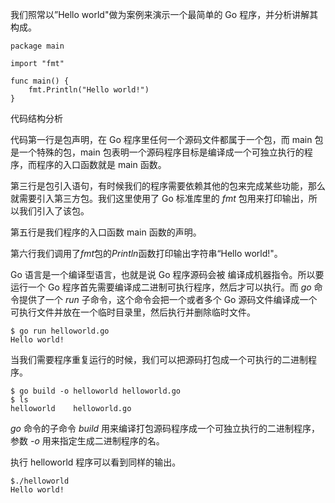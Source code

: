 我们照常以”Hello world"做为案例来演示一个最简单的 Go 程序，并分析讲解其构成。

```
package main

import "fmt"

func main() {
	fmt.Println("Hello world!")
}
```

代码结构分析  

代码第一行是包声明，在 Go 程序里任何一个源码文件都属于一个包，而 main 包是一个特殊的包，main 包表明一个源码程序目标是编译成一个可独立执行的程序，而程序的入口函数就是 main 函数。  

第三行是包引入语句，有时候我们的程序需要依赖其他的包来完成某些功能，那么就需要引入第三方包。我们这里使用了 Go 标准库里的 *fmt* 包用来打印输出，所以我们引入了该包。  

第五行是我们程序的入口函数 main 函数的声明。

第六行我们调用了*fmt*包的*Println*函数打印输出字符串“Hello world!"。

Go 语言是一个编译型语言，也就是说 Go 程序源码会被 编译成机器指令。所以要运行一个 Go 程序首先需要编译成二进制可执行程序，然后才可以执行。而 *go* 命令提供了一个 *run* 子命令，这个命令会把一个或者多个 Go 源码文件编译成一个可执行文件并放在一个临时目录里，然后执行并删除临时文件。

```
$ go run helloworld.go
Hello world!
```

当我们需要程序重复运行的时候，我们可以把源码打包成一个可执行的二进制程序。

```
$ go build -o helloworld helloworld.go
$ ls
helloworld    helloworld.go
```

*go*  命令的子命令 *build* 用来编译打包源码程序成一个可独立执行的二进制程序，参数 *-o* 用来指定生成二进制程序的名。  

执行 helloworld 程序可以看到同样的输出。

```
$./helloworld
Hello world!
```

